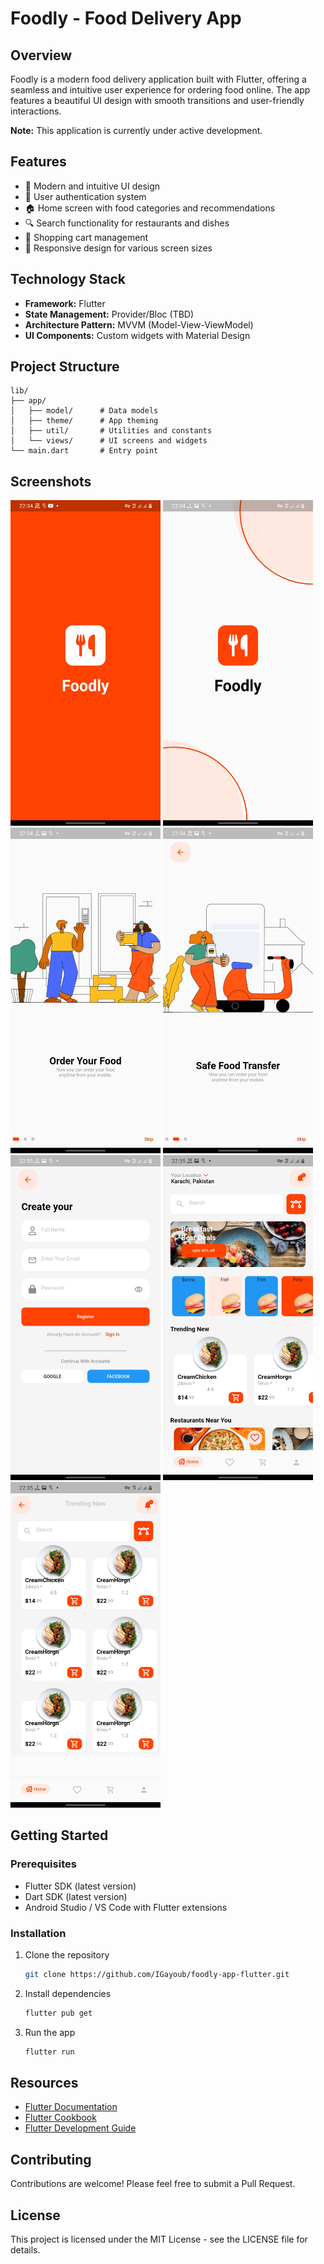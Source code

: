 # Foodly - Food Delivery App

## Overview
Foodly is a modern food delivery application built with Flutter, offering a seamless and intuitive user experience for ordering food online. The app features a beautiful UI design with smooth transitions and user-friendly interactions.

**Note:** This application is currently under active development.

## Features
- 🎨 Modern and intuitive UI design
- 🔐 User authentication system
- 🏠 Home screen with food categories and recommendations
- 🔍 Search functionality for restaurants and dishes
- 🛒 Shopping cart management
- 📱 Responsive design for various screen sizes

## Technology Stack
- **Framework:** Flutter
- **State Management:** Provider/Bloc (TBD)
- **Architecture Pattern:** MVVM (Model-View-ViewModel)
- **UI Components:** Custom widgets with Material Design

## Project Structure
```
lib/
├── app/
│   ├── model/      # Data models
│   ├── theme/      # App theming
│   ├── util/       # Utilities and constants
│   └── views/      # UI screens and widgets
└── main.dart       # Entry point
```

## Screenshots
<p align="left">
  <img src="https://raw.githubusercontent.com/IGayoub/foodly-app-flutter/master/assets/img/foodlyScreens/Screen1.jpg" width="240" title="Splash Screen">
  <img src="https://raw.githubusercontent.com/IGayoub/foodly-app-flutter/master/assets/img/foodlyScreens/Screen2.jpg" width="240" alt="Onboarding Screen">
  <img src="https://raw.githubusercontent.com/IGayoub/foodly-app-flutter/master/assets/img/foodlyScreens/Screen3.jpg" width="240" alt="Login Screen">
  <img src="https://raw.githubusercontent.com/IGayoub/foodly-app-flutter/master/assets/img/foodlyScreens/Screen4.jpg" width="240" alt="Home Screen">
  <img src="https://raw.githubusercontent.com/IGayoub/foodly-app-flutter/master/assets/img/foodlyScreens/Screen5.jpg" width="240" alt="Food Details">
  <img src="https://raw.githubusercontent.com/IGayoub/foodly-app-flutter/master/assets/img/foodlyScreens/Screen6.jpg" width="240" alt="Cart Screen">
  <img src="https://raw.githubusercontent.com/IGayoub/foodly-app-flutter/master/assets/img/foodlyScreens/Screen8.jpg" width="240" alt="Profile Screen">
</p>

## Getting Started

### Prerequisites
- Flutter SDK (latest version)
- Dart SDK (latest version)
- Android Studio / VS Code with Flutter extensions

### Installation
1. Clone the repository
   ```bash
   git clone https://github.com/IGayoub/foodly-app-flutter.git
   ```
2. Install dependencies
   ```bash
   flutter pub get
   ```
3. Run the app
   ```bash
   flutter run
   ```

## Resources
- [Flutter Documentation](https://docs.flutter.dev/)
- [Flutter Cookbook](https://docs.flutter.dev/cookbook)
- [Flutter Development Guide](https://docs.flutter.dev/get-started/codelab)

## Contributing
Contributions are welcome! Please feel free to submit a Pull Request.

## License
This project is licensed under the MIT License - see the LICENSE file for details.
